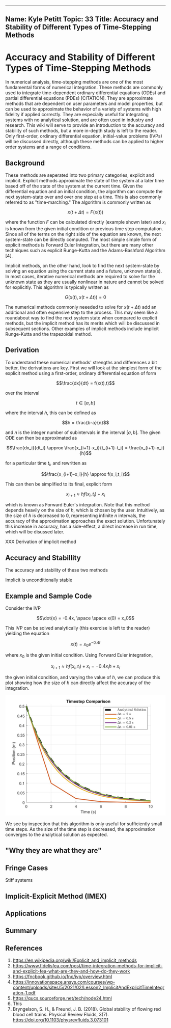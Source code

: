 ---
Name: Kyle Petitt
Topic: 33
Title: Accuracy and Stability of Different Types of Time-Stepping Methods
----

# Accuracy and Stability of Different Types of Time-Stepping Methods
In numerical analysis, time-stepping methods are one of the most fundamental forms of numerical integration. These methods are commonly used to integrate time-dependent ordinary differential equations (ODEs) and partial differential equations (PDEs) [CITATION]. They are approximate methods that are dependent on user parameters and model properties, but can be used to approximate the behavior of a variety of systems with high fidelity if applied correctly. They are especially useful for integrating systems with no analytical solution, and are often used in industry and research. This wiki will serve to provide an introduction to the accuracy and stability of such methods, but a more in-depth study is left to the reader. Only first-order, ordinary differential equation, initial-value problems (IVPs) will be discussed directly, although these methods can be applied to higher order systems and a range of conditions.

## Background
These methods are seperated into two primary categories, explicit and implicit. Explicit methods approximate the state of the system at a later time based off of the state of the system at the current time. Given the differential equation and an initial condition, the algorithm can compute the next system-state over and over one step at a time. This is also commonly referred to as "time-marching." The algorithm is commonly written as 

$$x(t+\Delta t) = F(x(t))$$

where the function $F$ can be calculated directly (example shown later) and $x_i$ is known from the given initial condition or previous time step computation. Since all of the terms on the right side of the equation are known, the next system-state can be directly computed. The most simple simple form of explicit methods is Forward Euler Integration, but there are many other techniques such as explicit Runge-Kutta and the Adams-Bashford Algorithm [4].

Implicit methods, on the other hand, look to find the next system-state by solving an equation using the current state and a future, unknown state(s). In most cases, iterative numerical methods are required to solve for the unknown state as they are usually nonlinear in nature and cannot be solved for explicitly. This algorithm is typically written as 

$$G(x(t),x(t+\Delta t)) = 0$$

The numerical methods commonly neeeded to solve for $x(t+\Delta t)$ add an additional and often expensive step to the process. This may seem like a roundabout way to find the next system state when compared to explicit methods, but the implicit method has its merits which will be discussed in subsequent sections. Other examples of implicit methods include implicit Runge-Kutta and the trapezoidal method.

## Derivation
To understand these numerical methods' strengths and differences a bit better, the derivations are key. First we will look at the simplest form of the explicit method using a first-order, ordinary differential equation of form

$$\frac{dx}{dt} = f(x(t),t)$$

over the interval 

$$t \in [a,b]$$

where the interval $h$, this can be defined as

$$h = \frac{b-a}{n}$$

and $n$ is the integer number of subintervals in the interval $[a,b]$. The given ODE can then be approximated as

$$\frac{dx_i}{dt_i} \approx \frac{x_{i+1}-x_i}{t_{i+1}-t_i} = \frac{x_{i+1}-x_i}{h}$$

for a particular time $t_i$, and rewritten as

$$\frac{x_{i+1}-x_i}{h} \approx f(x_i,t_i)$$

This can then be simplified to its final, explicit form

$$x_{i+1} \approx hf(x_i,t_i)+x_i$$

which is known as Forward Euler's integration. Note that this method depends heavily on the size of $h$, which is chosen by the user. Intuitively, as the size of $h$ is decreased to 0, representing infinite $n$ intervals, the accuracy of the approximation approaches the exact solution. Unfortunately this increase in accuracy, has a side-effect, a direct increase in run time, which will be disussed later.

XXX Derivation of implicit method



## Accuracy and Stabillity
The accuracy and stability of these two methods


Implicit is unconditionally stable

## Example and Sample Code
Consider the IVP

$$\dot{x} = -0.4x, \space \space x(0) = x_0$$

This IVP can be solved analytically (this exercise is left to the reader) yielding the equation

$$x(t) = x_0e^{-0.4t}$$

where $x_0$ is the given initial condition. Using Forward Euler integration,

$$x_{i+1} \approx hf(x_i,t_i) + x_i = -0.4x_ih+x_i$$

the given initial condition, and varying the value of $h$, we can produce this plot showing how the size of $h$ can directly affect the accuracy of the integration.

![](MATH4640_FinalProject_Figure-TimestepComparison.jpg)

We see by inspection that this algorithm is only useful for sufficiently small time steps. As the size of the time step is decreased, the approximation converges to the analytical solution as expected.



## "Why they are what they are"

## Fringe Cases
Stiff systems

## Implicit-Explicit Method (IMEX)

## Applications


## Summary

## References

1. https://en.wikipedia.org/wiki/Explicit_and_implicit_methods
2. https://www.fidelisfea.com/post/time-integration-methods-for-implicit-and-explicit-fea-what-are-they-and-how-do-they-work
3. https://fncbook.github.io/fnc/ivp/overview.html
4. https://innovationspace.ansys.com/courses/wp-content/uploads/sites/5/2021/02/Lesson2_ImplicitAndExplicitTimeIntegration-1.pdf
5. https://qucs.sourceforge.net/tech/node24.html
6. This
7. Bryngelson, S. H., & Freund, J. B. (2018). Global stability of flowing red blood cell trains. Physical Review Fluids, 3(7). https://doi.org/10.1103/physrevfluids.3.073101 
